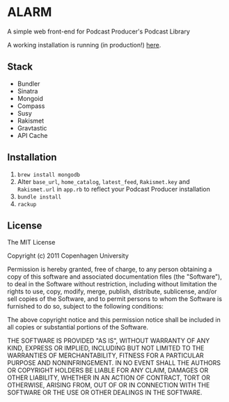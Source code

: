 # ALARM

A simple web front-end for Podcast Producer's Podcast Library

A working installation is running (in production!) [here](http://radio.larm-archive.org).

## Stack
* Bundler
* Sinatra
* Mongoid
* Compass
* Susy
* Rakismet
* Gravtastic
* API Cache

## Installation

1. `brew install mongodb`
2. Alter `base_url`, `home_catalog`, `latest_feed`, `Rakismet.key` and `Rakismet.url` in `app.rb` to reflect your Podcast Producer installation
3. `bundle install`
4. `rackup`

## License

The MIT License

Copyright (c) 2011 Copenhagen University

Permission is hereby granted, free of charge, to any person obtaining a copy
of this software and associated documentation files (the "Software"), to deal
in the Software without restriction, including without limitation the rights
to use, copy, modify, merge, publish, distribute, sublicense, and/or sell
copies of the Software, and to permit persons to whom the Software is
furnished to do so, subject to the following conditions:

The above copyright notice and this permission notice shall be included in
all copies or substantial portions of the Software.

THE SOFTWARE IS PROVIDED "AS IS", WITHOUT WARRANTY OF ANY KIND, EXPRESS OR
IMPLIED, INCLUDING BUT NOT LIMITED TO THE WARRANTIES OF MERCHANTABILITY,
FITNESS FOR A PARTICULAR PURPOSE AND NONINFRINGEMENT. IN NO EVENT SHALL THE
AUTHORS OR COPYRIGHT HOLDERS BE LIABLE FOR ANY CLAIM, DAMAGES OR OTHER
LIABILITY, WHETHER IN AN ACTION OF CONTRACT, TORT OR OTHERWISE, ARISING FROM,
OUT OF OR IN CONNECTION WITH THE SOFTWARE OR THE USE OR OTHER DEALINGS IN
THE SOFTWARE.
